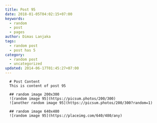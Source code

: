 ```yaml
---
title: Post 95
date: 2018-01-05T04:02:15+07:00
keywords:
  - random
  - post
  - pages
author: Dimas Lanjaka
tags:
  - random post
  - post has 5
category:
  - random post
  - uncategorized
updated: 2014-06-17T01:45:27+07:00
---
```


      # Post Content
      This is content of post 95

      ## random image 200x300
      ![random image 95](https://picsum.photos/200/300)
      ![another random image 95](https://picsum.photos/200/300?random=1)

      ## random image 640x480
      ![random image 95](https://placeimg.com/640/480/any)
      